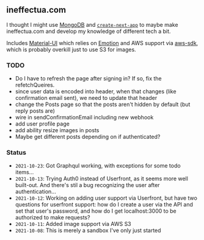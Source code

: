 ## ineffectua.com

I thought I might use [MongoDB](https://www.mongodb.com/) and [`create-next-app`](https://github.com/vercel/next.js/tree/canary/packages/create-next-app) to maybe make ineffectua.com and develop my knowledge of different tech a bit.

Includes [Material-UI](https://mui.com/) which relies on [Emotion](https://emotion.sh/docs/introduction) and AWS support via [aws-sdk](https://github.com/aws/aws-sdk-js), which is probably overkill just to use S3 for images.

### TODO

- Do I have to refresh the page after signing in? If so, fix the refetchQueires.
- since user data is encoded into header, when that changes (like confirmation email sent), we need to update that header
- change the Posts page so that the posts aren't hidden by default (but reply posts are)
- wire in sendConfirmationEmail including new webhook
- add user profile page
- add ability resize images in posts
- Maybe get different posts depending on if authenticated?

### Status

- `2021-10-23`: Got Graphqul working, with exceptions for some todo items...
- `2021-10-13`: Trying Auth0 instead of Userfront, as it seems more well built-out. And there's stil a bug recognizing the user after authentication...
- `2021-10-12`: Working on adding user support via Userfront, but have two questions for userfront support: how do I create a user via the API and set that user's password, and how do I get localhost:3000 to be authorized to make requests?
- `2021-10-11`: Added image support via AWS S3
- `2021-10-08`: This is merely a sandbox I've only just started
